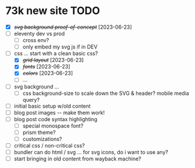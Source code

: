 # 73k new site TODO

- [X] ~~*svg background proof-of-concept*~~ [2023-06-23]
- [ ] eleventy dev vs prod
  - [ ] cross env?
  - [ ] only embed my svg js if in DEV
- [ ] css ... start with a clean basic css?
  - [X] ~~*grid layout*~~ [2023-06-23]
  - [X] ~~*fonts*~~ [2023-06-23]
  - [X] ~~*colors*~~ [2023-06-23]
  - [ ] ...
- [ ] svg background ...
  - [ ] css background-size to scale down the SVG & header? mobile media query?
- [ ] initial basic setup w/old content
- [ ] blog post images -- make them work!
- [ ] blog post code syntax highlighting
  - [ ] special monospace font?
  - [ ] prism theme?
  - [ ] customizations?
- [ ] critical css / non-critical css?
- [ ] bundler can do html / svg ... for svg icons, do i want to use any?
- [ ] start bringing in old content from wayback machine?
